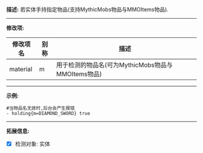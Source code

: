 **描述:** 若实体手持指定物品(支持MythicMobs物品与MMOItems物品).

---

**修改项:**

| 修改项名  | 别称           | 描述                      |
| --------- | -------------- | ------------------------- |
| material  | m       | 用于检测的物品名(可为MythicMobs物品与MMOItems物品) |

---

**示例:**

```
#当物品名无效时,后台会产生报错
- holding{m=DIAMOND_SWORD} true
```

---

**拓展信息:**

- [x] 检测对象: 实体